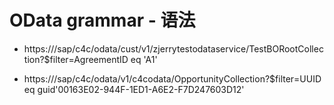 
# OData grammar - 语法

* https://<host>/sap/c4c/odata/cust/v1/zjerrytestodataservice/TestBORootCollection?$filter=AgreementID eq 'A1'

* https://<host>/sap/c4c/odata/v1/c4codata/OpportunityCollection?$filter=UUID eq guid'00163E02-944F-1ED1-A6E2-F7D247603D12' 

